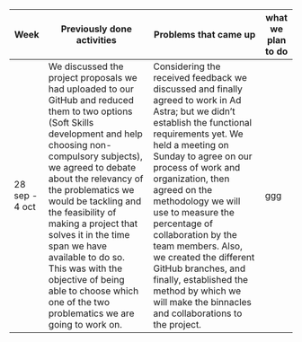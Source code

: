 
| **Week** | **Previously done activities** | **Problems that came up** | **what we plan to do** |
|----------|--------------------------------|---------------------------|------------------------|
| 28 sep - 4 oct | We discussed the project proposals we had uploaded to our GitHub and reduced them to two options (Soft Skills development and help choosing non-compulsory subjects), we agreed to debate about the relevancy of the problematics we would be tackling and the feasibility of making a project that solves it in the time span we have available to do so. This was with the objective of being able to choose which one of the two problematics we are going to work on.   | Considering the received feedback we discussed and finally agreed to work in Ad Astra; but we didn’t establish the functional requirements yet. We held a meeting on Sunday to agree on our process of work and organization, then agreed on the methodology we will use to measure the percentage of collaboration by the team members. Also, we created the different GitHub branches, and finally, established the method by which we will make the binnacles and collaborations to the project. |ggg|


